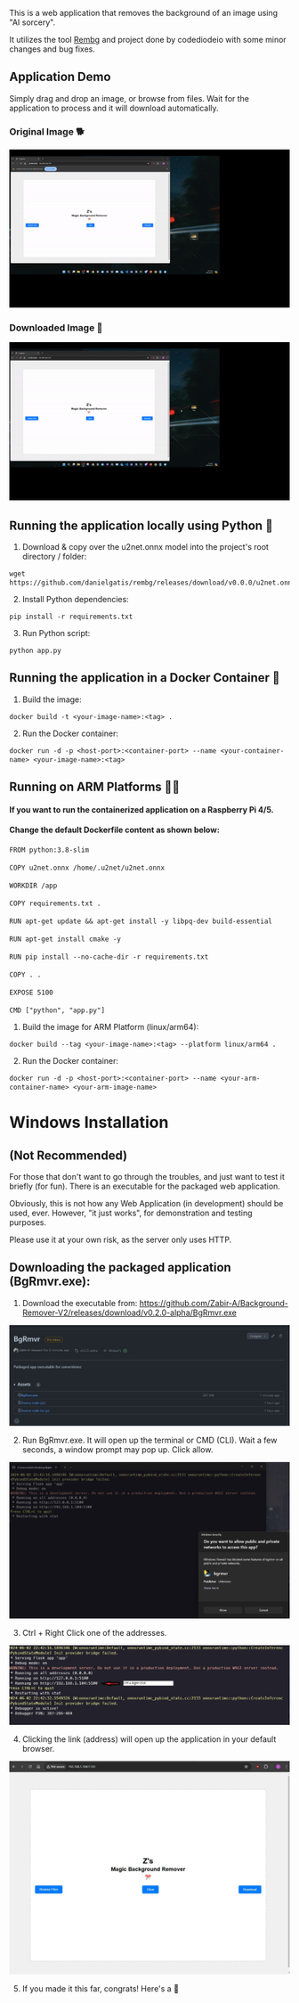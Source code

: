 This is a web application that removes the background of an image using "AI sorcery".

It utilizes the tool [Rembg](https://github.com/danielgatis/rembg) and project done by codediodeio with some minor changes and bug fixes.

## Application Demo
Simply drag and drop an image, or browse from files. Wait for the application to process and it will download automatically. 

### Original Image 🐕

![Alt text](demo_1.gif)

### Downloaded Image 🐶

![Alt text](demo_2.gif)

## Running the application locally using Python 🐍

1. Download & copy over the u2net.onnx model into the project's root directory / folder:
```
wget https://github.com/danielgatis/rembg/releases/download/v0.0.0/u2net.onnx
```
2. Install Python dependencies:
```
pip install -r requirements.txt
```
3. Run Python script:
```
python app.py
```

## Running the application in a Docker Container 🐋

1. Build the image:
```
docker build -t <your-image-name>:<tag> .
```

2. Run the Docker container:
```
docker run -d -p <host-port>:<container-port> --name <your-container-name> <your-image-name>:<tag>
```

## Running on ARM Platforms 🍓🥧
#### If you want to run the containerized application on a Raspberry Pi 4/5.

#### Change the default Dockerfile content as shown below:
```
FROM python:3.8-slim

COPY u2net.onnx /home/.u2net/u2net.onnx

WORKDIR /app

COPY requirements.txt .

RUN apt-get update && apt-get install -y libpq-dev build-essential

RUN apt-get install cmake -y

RUN pip install --no-cache-dir -r requirements.txt

COPY . .

EXPOSE 5100

CMD ["python", "app.py"]
```
1. Build the image for ARM Platform (linux/arm64):
```
docker build --tag <your-image-name>:<tag> --platform linux/arm64 .
```
2. Run the Docker container:
```
docker run -d -p <host-port>:<container-port> --name <your-arm-container-name> <your-arm-image-name>
```
# Windows Installation

## (Not Recommended)

For those that don't want to go through the troubles, and just want to test it briefly (for fun). There is an executable for the packaged web application.

Obviously, this is not how any Web Application (in development) should be used, ever. However, "it just works", for demonstration and testing purposes.

Please use it at your own risk, as the server only uses HTTP.

## Downloading the packaged application (BgRmvr.exe):

1. Download the executable from: https://github.com/Zabir-A/Background-Remover-V2/releases/download/v0.2.0-alpha/BgRmvr.exe

![Alt text](download_exe_page.jpg)

2. Run BgRmvr.exe. It will open up the terminal or CMD (CLI). Wait a few seconds, a window prompt may pop up. Click allow.

![Alt text](allow_prompt.jpg)

3. Ctrl + Right Click one of the addresses.
   
![Alt text](link.jpg)

4. Clicking the link (address) will open up the application in your default browser.

![Alt text](webapp.jpg)

5. If you made it this far, congrats! Here's a 🍪
